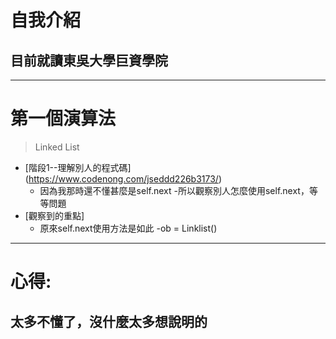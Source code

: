 自我介紹
 ====
## 目前就讀東吳大學巨資學院



---
# 第一個演算法
>Linked List

- [階段1--理解別人的程式碼]
(https://www.codenong.com/jseddd226b3173/)
   - 因為我那時還不懂甚麼是self.next
   -所以觀察別人怎麼使用self.next，等等問題
- [觀察到的重點]
   - 原來self.next使用方法是如此
   -ob = Linklist()
 ---
 # 心得:
 ## 太多不懂了，沒什麼太多想說明的
 
 
